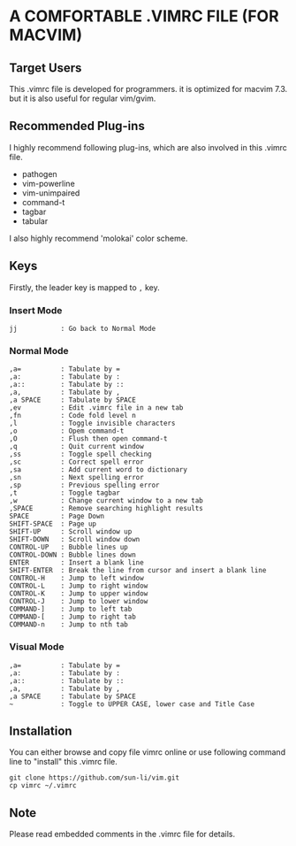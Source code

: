 # A COMFORTABLE .VIMRC FILE (FOR MACVIM)

## Target Users

This .vimrc file is developed for programmers.  it is optimized for macvim 7.3.  but it is also useful for regular vim/gvim.

## Recommended Plug-ins

I highly recommend following plug-ins, which are also involved in this .vimrc file.

* pathogen
* vim-powerline
* vim-unimpaired
* command-t
* tagbar
* tabular

I also highly recommend 'molokai' color scheme.

## Keys

Firstly, the leader key is mapped to `,` key.

### Insert Mode
    jj           : Go back to Normal Mode

### Normal Mode
    ,a=          : Tabulate by =
    ,a:          : Tabulate by :
    ,a::         : Tabulate by ::
    ,a,          : Tabulate by ,
    ,a SPACE     : Tabulate by SPACE
    ,ev          : Edit .vimrc file in a new tab
    ,fn          : Code fold level n
    ,l           : Toggle invisible characters
    ,o           : Opem command-t
    ,O           : Flush then open command-t
    ,q           : Quit current window
    ,ss          : Toggle spell checking
    ,sc          : Correct spell error
    ,sa          : Add current word to dictionary
    ,sn          : Next spelling error
    ,sp          : Previous spelling error
    ,t           : Toggle tagbar
    ,w           : Change current window to a new tab
    ,SPACE       : Remove searching highlight results
    SPACE        : Page Down
    SHIFT-SPACE  : Page up
    SHIFT-UP     : Scroll window up
    SHIFT-DOWN   : Scroll window down
    CONTROL-UP   : Bubble lines up
    CONTROL-DOWN : Bubble lines down
    ENTER        : Insert a blank line
    SHIFT-ENTER  : Break the line from cursor and insert a blank line
    CONTROL-H    : Jump to left window
    CONTROL-L    : Jump to right window
    CONTROL-K    : Jump to upper window
    CONTROL-J    : Jump to lower window
    COMMAND-]    : Jump to left tab
    COMMAND-[    : Jump to right tab
    COMMAND-n    : Jump to nth tab

### Visual Mode
    ,a=          : Tabulate by =
    ,a:          : Tabulate by :
    ,a::         : Tabulate by ::
    ,a,          : Tabulate by ,
    ,a SPACE     : Tabulate by SPACE
    ~            : Toggle to UPPER CASE, lower case and Title Case

## Installation

You can either browse and copy file vimrc online or use following command line to "install" this .vimrc file.

    git clone https://github.com/sun-li/vim.git
    cp vimrc ~/.vimrc

## Note

Please read embedded comments in the .vimrc file for details.
